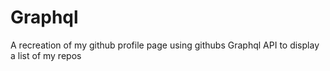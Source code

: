 # Graphql
 A recreation of my github profile page using githubs Graphql API to display a list of my repos
